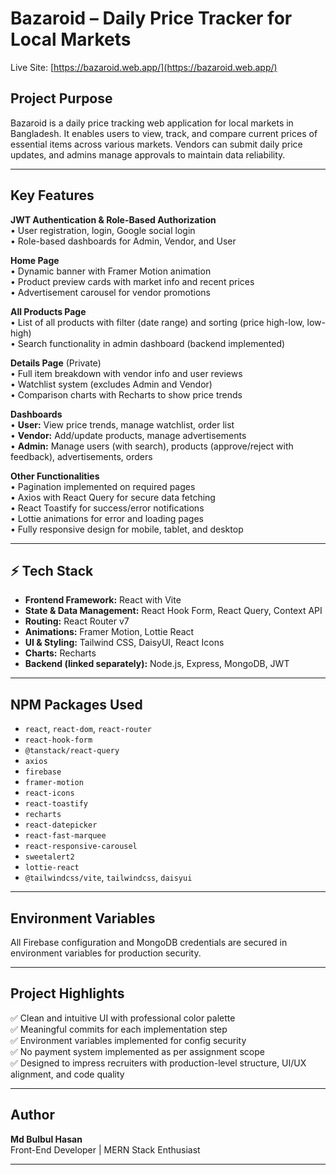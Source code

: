 #  Bazaroid – Daily Price Tracker for Local Markets

Live Site: [https://bazaroid.web.app/](https://bazaroid.web.app/)

##  Project Purpose

Bazaroid is a daily price tracking web application for local markets in Bangladesh. It enables users to view, track, and compare current prices of essential items across various markets. Vendors can submit daily price updates, and admins manage approvals to maintain data reliability.

---

##  Key Features

**JWT Authentication & Role-Based Authorization**  
• User registration, login, Google social login  
• Role-based dashboards for Admin, Vendor, and User

**Home Page**  
• Dynamic banner with Framer Motion animation  
• Product preview cards with market info and recent prices  
• Advertisement carousel for vendor promotions

**All Products Page**  
• List of all products with filter (date range) and sorting (price high-low, low-high)  
• Search functionality in admin dashboard (backend implemented)

**Details Page** (Private)  
• Full item breakdown with vendor info and user reviews  
• Watchlist system (excludes Admin and Vendor)  
• Comparison charts with Recharts to show price trends

**Dashboards**  
• **User:** View price trends, manage watchlist, order list  
• **Vendor:** Add/update products, manage advertisements  
• **Admin:** Manage users (with search), products (approve/reject with feedback), advertisements, orders

**Other Functionalities**  
• Pagination implemented on required pages  
• Axios with React Query for secure data fetching  
• React Toastify for success/error notifications  
• Lottie animations for error and loading pages  
• Fully responsive design for mobile, tablet, and desktop

---

## ⚡ Tech Stack

- **Frontend Framework:** React with Vite
- **State & Data Management:** React Hook Form, React Query, Context API
- **Routing:** React Router v7
- **Animations:** Framer Motion, Lottie React
- **UI & Styling:** Tailwind CSS, DaisyUI, React Icons
- **Charts:** Recharts
- **Backend (linked separately):** Node.js, Express, MongoDB, JWT

---

## NPM Packages Used

- `react`, `react-dom`, `react-router`
- `react-hook-form`
- `@tanstack/react-query`
- `axios`
- `firebase`
- `framer-motion`
- `react-icons`
- `react-toastify`
- `recharts`
- `react-datepicker`
- `react-fast-marquee`
- `react-responsive-carousel`
- `sweetalert2`
- `lottie-react`
- `@tailwindcss/vite`, `tailwindcss`, `daisyui`

---

## Environment Variables

All Firebase configuration and MongoDB credentials are secured in environment variables for production security.

---

## Project Highlights

✅ Clean and intuitive UI with professional color palette  
✅ Meaningful commits for each implementation step  
✅ Environment variables implemented for config security  
✅ No payment system implemented as per assignment scope  
✅ Designed to impress recruiters with production-level structure, UI/UX alignment, and code quality

---

## Author

**Md Bulbul Hasan**  
Front-End Developer | MERN Stack Enthusiast  

---
